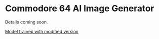 # Commodore 64 AI Image Generator

Details coming soon.

[Model trained with modified version](https://github.com/smrfeld/python_prob_pca_tutorial)
